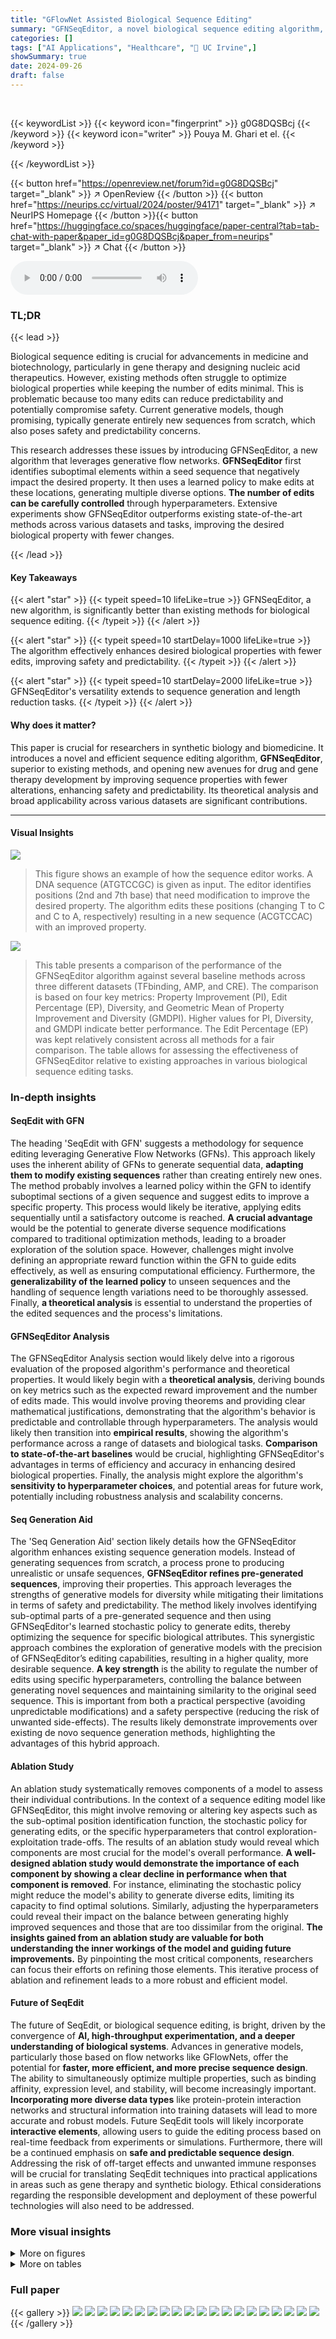 ```yaml
---
title: "GFlowNet Assisted Biological Sequence Editing"
summary: "GFNSeqEditor, a novel biological sequence editing algorithm, efficiently enhances desired properties while minimizing edits using generative flow networks, surpassing existing methods."
categories: []
tags: ["AI Applications", "Healthcare", "🏢 UC Irvine",]
showSummary: true
date: 2024-09-26
draft: false
---
```


<br>

{{< keywordList >}}
{{< keyword icon="fingerprint" >}} g0G8DQSBcj {{< /keyword >}}
{{< keyword icon="writer" >}} Pouya M. Ghari et el. {{< /keyword >}}
 
{{< /keywordList >}}

{{< button href="https://openreview.net/forum?id=g0G8DQSBcj" target="_blank" >}}
↗ OpenReview
{{< /button >}}
{{< button href="https://neurips.cc/virtual/2024/poster/94171" target="_blank" >}}
↗ NeurIPS Homepage
{{< /button >}}{{< button href="https://huggingface.co/spaces/huggingface/paper-central?tab=tab-chat-with-paper&paper_id=g0G8DQSBcj&paper_from=neurips" target="_blank" >}}
↗ Chat
{{< /button >}}



<audio controls>
    <source src="https://ai-paper-reviewer.com/g0G8DQSBcj/podcast.wav" type="audio/wav">
    Your browser does not support the audio element.
</audio>


### TL;DR


{{< lead >}}

Biological sequence editing is crucial for advancements in medicine and biotechnology, particularly in gene therapy and designing nucleic acid therapeutics.  However, existing methods often struggle to optimize biological properties while keeping the number of edits minimal. This is problematic because too many edits can reduce predictability and potentially compromise safety.  Current generative models, though promising, typically generate entirely new sequences from scratch, which also poses safety and predictability concerns.

This research addresses these issues by introducing GFNSeqEditor, a new algorithm that leverages generative flow networks. **GFNSeqEditor** first identifies suboptimal elements within a seed sequence that negatively impact the desired property.  It then uses a learned policy to make edits at these locations, generating multiple diverse options.  **The number of edits can be carefully controlled** through hyperparameters. Extensive experiments show GFNSeqEditor outperforms existing state-of-the-art methods across various datasets and tasks, improving the desired biological property with fewer changes.

{{< /lead >}}


#### Key Takeaways

{{< alert "star" >}}
{{< typeit speed=10 lifeLike=true >}} GFNSeqEditor, a new algorithm, is significantly better than existing methods for biological sequence editing. {{< /typeit >}}
{{< /alert >}}

{{< alert "star" >}}
{{< typeit speed=10 startDelay=1000 lifeLike=true >}} The algorithm effectively enhances desired biological properties with fewer edits, improving safety and predictability. {{< /typeit >}}
{{< /alert >}}

{{< alert "star" >}}
{{< typeit speed=10 startDelay=2000 lifeLike=true >}} GFNSeqEditor's versatility extends to sequence generation and length reduction tasks. {{< /typeit >}}
{{< /alert >}}

#### Why does it matter?
This paper is crucial for researchers in synthetic biology and biomedicine.  It introduces a novel and efficient sequence editing algorithm, **GFNSeqEditor**,  superior to existing methods, and opening new avenues for drug and gene therapy development by improving sequence properties with fewer alterations, enhancing safety and predictability. Its theoretical analysis and broad applicability across various datasets are significant contributions.

------
#### Visual Insights



![](https://ai-paper-reviewer.com/g0G8DQSBcj/figures_2_1.jpg)

> This figure shows an example of how the sequence editor works.  A DNA sequence (ATGTCCGC) is given as input. The editor identifies positions (2nd and 7th base) that need modification to improve the desired property. The algorithm edits these positions (changing T to C and C to A, respectively) resulting in a new sequence (ACGTCCAC) with an improved property.





![](https://ai-paper-reviewer.com/g0G8DQSBcj/tables_7_1.jpg)

> This table presents a comparison of the performance of the GFNSeqEditor algorithm against several baseline methods across three different datasets (TFbinding, AMP, and CRE).  The comparison is based on four key metrics: Property Improvement (PI), Edit Percentage (EP), Diversity, and Geometric Mean of Property Improvement and Diversity (GMDPI).  Higher values for PI, Diversity, and GMDPI indicate better performance. The Edit Percentage (EP) was kept relatively consistent across all methods for a fair comparison.  The table allows for assessing the effectiveness of GFNSeqEditor relative to existing approaches in various biological sequence editing tasks.





### In-depth insights


#### SeqEdit with GFN
The heading 'SeqEdit with GFN' suggests a methodology for sequence editing leveraging Generative Flow Networks (GFNs).  This approach likely uses the inherent ability of GFNs to generate sequential data, **adapting them to modify existing sequences** rather than creating entirely new ones. The method probably involves a learned policy within the GFN to identify suboptimal sections of a given sequence and suggest edits to improve a specific property. This process would likely be iterative, applying edits sequentially until a satisfactory outcome is reached.  **A crucial advantage** would be the potential to generate diverse sequence modifications compared to traditional optimization methods, leading to a broader exploration of the solution space.  However, challenges might involve defining an appropriate reward function within the GFN to guide edits effectively, as well as ensuring computational efficiency. Furthermore, the **generalizability of the learned policy** to unseen sequences and the handling of sequence length variations need to be thoroughly assessed.  Finally, **a theoretical analysis** is essential to understand the properties of the edited sequences and the process's limitations.

#### GFNSeqEditor Analysis
The GFNSeqEditor Analysis section would likely delve into a rigorous evaluation of the proposed algorithm's performance and theoretical properties.  It would likely begin with a **theoretical analysis**, deriving bounds on key metrics such as the expected reward improvement and the number of edits made.  This would involve proving theorems and providing clear mathematical justifications, demonstrating that the algorithm's behavior is predictable and controllable through hyperparameters.  The analysis would likely then transition into **empirical results**, showing the algorithm's performance across a range of datasets and biological tasks.  **Comparison to state-of-the-art baselines** would be crucial, highlighting GFNSeqEditor's advantages in terms of efficiency and accuracy in enhancing desired biological properties.  Finally, the analysis might explore the algorithm's **sensitivity to hyperparameter choices**, and potential areas for future work, potentially including robustness analysis and scalability concerns.

#### Seq Generation Aid
The 'Seq Generation Aid' section likely details how the GFNSeqEditor algorithm enhances existing sequence generation models.  Instead of generating sequences from scratch, a process prone to producing unrealistic or unsafe sequences, **GFNSeqEditor refines pre-generated sequences**, improving their properties.  This approach leverages the strengths of generative models for diversity while mitigating their limitations in terms of safety and predictability. The method likely involves identifying sub-optimal parts of a pre-generated sequence and then using GFNSeqEditor's learned stochastic policy to generate edits, thereby optimizing the sequence for specific biological attributes.  This synergistic approach combines the exploration of generative models with the precision of GFNSeqEditor’s editing capabilities, resulting in a higher quality, more desirable sequence.  **A key strength** is the ability to regulate the number of edits using specific hyperparameters, controlling the balance between generating novel sequences and maintaining similarity to the original seed sequence.  This is important from both a practical perspective (avoiding unpredictable modifications) and a safety perspective (reducing the risk of unwanted side-effects). The results likely demonstrate improvements over existing de novo sequence generation methods, highlighting the advantages of this hybrid approach.

#### Ablation Study
An ablation study systematically removes components of a model to assess their individual contributions.  In the context of a sequence editing model like GFNSeqEditor, this might involve removing or altering key aspects such as the sub-optimal position identification function, the stochastic policy for generating edits, or the specific hyperparameters that control exploration-exploitation trade-offs. The results of an ablation study would reveal which components are most crucial for the model's overall performance. **A well-designed ablation study would demonstrate the importance of each component by showing a clear decline in performance when that component is removed**. For instance, eliminating the stochastic policy might reduce the model's ability to generate diverse edits, limiting its capacity to find optimal solutions. Similarly, adjusting the hyperparameters could reveal their impact on the balance between generating highly improved sequences and those that are too dissimilar from the original.  **The insights gained from an ablation study are valuable for both understanding the inner workings of the model and guiding future improvements.** By pinpointing the most critical components, researchers can focus their efforts on refining those elements. This iterative process of ablation and refinement leads to a more robust and efficient model.

#### Future of SeqEdit
The future of SeqEdit, or biological sequence editing, is bright, driven by the convergence of **AI, high-throughput experimentation, and a deeper understanding of biological systems**.  Advances in generative models, particularly those based on flow networks like GFlowNets, offer the potential for **faster, more efficient, and more precise sequence design**.  The ability to simultaneously optimize multiple properties, such as binding affinity, expression level, and stability, will become increasingly important.  **Incorporating more diverse data types** like protein-protein interaction networks and structural information into training datasets will lead to more accurate and robust models.  Future SeqEdit tools will likely incorporate **interactive elements**, allowing users to guide the editing process based on real-time feedback from experiments or simulations.  Furthermore, there will be a continued emphasis on **safe and predictable sequence design**.  Addressing the risk of off-target effects and unwanted immune responses will be crucial for translating SeqEdit techniques into practical applications in areas such as gene therapy and synthetic biology.  Ethical considerations regarding the responsible development and deployment of these powerful technologies will also need to be addressed.


### More visual insights

<details>
<summary>More on figures
</summary>


![](https://ai-paper-reviewer.com/g0G8DQSBcj/figures_7_1.jpg)

> This figure shows the relationship between property improvement and the percentage of edits made to AMP and CRE sequences using different sequence editing methods.  GFNSeqEditor consistently demonstrates superior performance across a range of edit percentages compared to other methods including Directed Evolution (DE), LaMBO, MOGFN-AL, and Ledidi. This highlights the effectiveness of GFNSeqEditor in enhancing the desired properties of sequences while controlling the number of edits.


![](https://ai-paper-reviewer.com/g0G8DQSBcj/figures_8_1.jpg)

> This figure shows how the hyperparameters δ (x-axis) and λ (top-axis) affect the performance of the GFNSeqEditor algorithm on two different datasets: AMP and CRE.  The plots display the property improvement achieved by the algorithm as a function of δ and λ for each dataset.  Different markers (red and blue) represent different values of λ for each dataset, showing how changes in λ interact with different values of δ.  The x-axis represents the percentage of edits made by the algorithm.


![](https://ai-paper-reviewer.com/g0G8DQSBcj/figures_8_2.jpg)

> The figure shows the Cumulative Distribution Function (CDF) plots of the antimicrobial property for AMP and the expression for CRE datasets. The CDF plots compare the performance of three different methods: the diffusion model (DM), the GFlowNet (GFN), and the combination of the diffusion model and GFNSeqEditor (DM+GFNSeqEditor). The right-shifted curves for DM+GFNSeqEditor compared to DM and GFN indicate that this method generates more sequences with higher target properties (antimicrobial property for AMP and expression for CRE).


![](https://ai-paper-reviewer.com/g0G8DQSBcj/figures_8_3.jpg)

> The figure shows the distribution of properties and lengths for original long AMP sequences and the AMP sequences edited by GFNSeqEditor.  The left panel demonstrates that GFNSeqEditor maintains the high antimicrobial property of the original sequences while the right panel illustrates that it significantly shortens the length of the sequences. This shows that GFNSeqEditor is able to shorten long sequences and retain desirable properties.


![](https://ai-paper-reviewer.com/g0G8DQSBcj/figures_18_1.jpg)

> This figure shows the distribution of anti-microbial properties for three groups: the original non-AMP sequences, the AMP sequences, and the sequences generated by GFNSeqEditor after editing the non-AMP sequences.  The x-axis represents the anti-microbial property, and the y-axis represents the density of sequences with that property.  The figure visually demonstrates that GFNSeqEditor successfully shifts the distribution of the edited non-AMP sequences toward the distribution of the known AMP sequences, indicating its effectiveness in improving the desired property.


![](https://ai-paper-reviewer.com/g0G8DQSBcj/figures_18_2.jpg)

> This figure shows the impact of the hyperparameter σ on both the diversity of generated sequences and the property improvement achieved by GFNSeqEditor.  The plots display how changes in σ affect the trade-off between diversity and property improvement for two datasets, AMP (antimicrobial peptides) and CRE (cis-regulatory elements). The x-axis represents different values of σ, and the y-axes show diversity and property improvement, respectively.  The plots demonstrate that increasing σ generally leads to increased diversity but reduced property improvement, suggesting a hyperparameter tuning trade-off.


</details>




<details>
<summary>More on tables
</summary>


![](https://ai-paper-reviewer.com/g0G8DQSBcj/tables_8_1.jpg)
> This table presents a comparison of the performance of GFNSeqEditor against several baseline methods across three different datasets (TFbinding, AMP, and CRE). The comparison is based on four key metrics: Property Improvement (PI), Edit Percentage (EP), Diversity, and Geometric Mean of Property Improvement and Diversity (GMDPI).  Higher values for PI, diversity, and GMDPI indicate better performance. The table highlights GFNSeqEditor's superior performance in enhancing biological properties while keeping the number of edits relatively low.

![](https://ai-paper-reviewer.com/g0G8DQSBcj/tables_19_1.jpg)
> This table presents a comparison of the performance of the proposed GFNSeqEditor algorithm against several baseline methods for biological sequence editing tasks.  The evaluation metrics include property improvement (PI), which measures the increase in the desired property after editing; edit percentage (EP), representing the proportion of edits made; diversity, reflecting the variation among the edited sequences; and geometric mean of property improvement and diversity (GMDPI), combining PI and diversity. The results are shown for three different datasets: TFbinding, AMP, and CRE, each representing a different biological sequence editing problem.

![](https://ai-paper-reviewer.com/g0G8DQSBcj/tables_19_2.jpg)
> This table compares the performance of the proposed GFNSeqEditor algorithm against several baseline methods for biological sequence editing.  The comparison is done across three datasets (TFbinding, AMP, and CRE) using four metrics: Property Improvement (PI), Edit Percentage (EP), Diversity, and Geometric Mean of Property Improvement and Diversity (GMDPI).  Higher values for PI, diversity, and GMDPI indicate better performance.  The edit percentage (EP) was kept roughly consistent across algorithms for fair comparison.

![](https://ai-paper-reviewer.com/g0G8DQSBcj/tables_20_1.jpg)
> This table presents a comparison of the performance of the GFNSeqEditor algorithm against several baseline methods across three different datasets (TFbinding, AMP, and CRE).  The comparison is based on four key metrics: Property Improvement (PI), Edit Percentage (EP), Diversity, and Geometric Mean of Property Improvement and Diversity (GMDPI).  Higher values for PI, Diversity, and GMDPI indicate better performance.  The Edit Percentage is kept roughly consistent across all algorithms for a fair comparison.

![](https://ai-paper-reviewer.com/g0G8DQSBcj/tables_21_1.jpg)
> This table compares the performance of the proposed GFNSeqEditor algorithm to several baseline algorithms on three different datasets: TFbinding, AMP, and CRE.  For each dataset and algorithm, it presents four key metrics: Property Improvement (PI), Edit Percentage (EP), Diversity, and Geometric Mean of Property Improvement and Diversity (GMDPI). The goal is to show GFNSeqEditor's superior performance in improving the desired properties of biological sequences while keeping the number of edits low and ensuring diversity in the results. Higher values for PI, diversity, and GMDPI are preferred.

</details>




### Full paper

{{< gallery >}}
<img src="https://ai-paper-reviewer.com/g0G8DQSBcj/1.png" class="grid-w50 md:grid-w33 xl:grid-w25" />
<img src="https://ai-paper-reviewer.com/g0G8DQSBcj/2.png" class="grid-w50 md:grid-w33 xl:grid-w25" />
<img src="https://ai-paper-reviewer.com/g0G8DQSBcj/3.png" class="grid-w50 md:grid-w33 xl:grid-w25" />
<img src="https://ai-paper-reviewer.com/g0G8DQSBcj/4.png" class="grid-w50 md:grid-w33 xl:grid-w25" />
<img src="https://ai-paper-reviewer.com/g0G8DQSBcj/5.png" class="grid-w50 md:grid-w33 xl:grid-w25" />
<img src="https://ai-paper-reviewer.com/g0G8DQSBcj/6.png" class="grid-w50 md:grid-w33 xl:grid-w25" />
<img src="https://ai-paper-reviewer.com/g0G8DQSBcj/7.png" class="grid-w50 md:grid-w33 xl:grid-w25" />
<img src="https://ai-paper-reviewer.com/g0G8DQSBcj/8.png" class="grid-w50 md:grid-w33 xl:grid-w25" />
<img src="https://ai-paper-reviewer.com/g0G8DQSBcj/9.png" class="grid-w50 md:grid-w33 xl:grid-w25" />
<img src="https://ai-paper-reviewer.com/g0G8DQSBcj/10.png" class="grid-w50 md:grid-w33 xl:grid-w25" />
<img src="https://ai-paper-reviewer.com/g0G8DQSBcj/11.png" class="grid-w50 md:grid-w33 xl:grid-w25" />
<img src="https://ai-paper-reviewer.com/g0G8DQSBcj/12.png" class="grid-w50 md:grid-w33 xl:grid-w25" />
<img src="https://ai-paper-reviewer.com/g0G8DQSBcj/13.png" class="grid-w50 md:grid-w33 xl:grid-w25" />
<img src="https://ai-paper-reviewer.com/g0G8DQSBcj/14.png" class="grid-w50 md:grid-w33 xl:grid-w25" />
<img src="https://ai-paper-reviewer.com/g0G8DQSBcj/15.png" class="grid-w50 md:grid-w33 xl:grid-w25" />
<img src="https://ai-paper-reviewer.com/g0G8DQSBcj/16.png" class="grid-w50 md:grid-w33 xl:grid-w25" />
<img src="https://ai-paper-reviewer.com/g0G8DQSBcj/17.png" class="grid-w50 md:grid-w33 xl:grid-w25" />
<img src="https://ai-paper-reviewer.com/g0G8DQSBcj/18.png" class="grid-w50 md:grid-w33 xl:grid-w25" />
<img src="https://ai-paper-reviewer.com/g0G8DQSBcj/19.png" class="grid-w50 md:grid-w33 xl:grid-w25" />
<img src="https://ai-paper-reviewer.com/g0G8DQSBcj/20.png" class="grid-w50 md:grid-w33 xl:grid-w25" />
{{< /gallery >}}